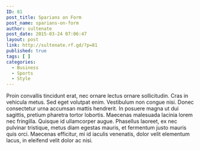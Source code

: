 ```yaml
---
ID: 81
post_title: Sparians on Form
post_name: sparians-on-form
author: sultenate
post_date: 2015-03-24 07:06:47
layout: post
link: http://sultenate.rf.gd/?p=81
published: true
tags: [ ]
categories:
  - Business
  - Sports
  - Style
---
```

Proin convallis tincidunt erat, nec ornare lectus ornare sollicitudin. Cras in vehicula metus. Sed eget volutpat enim. Vestibulum non congue nisi. Donec consectetur urna accumsan mattis hendrerit. In posuere magna ut dui sagittis, pretium pharetra tortor lobortis. Maecenas malesuada lacinia lorem nec fringilla. Quisque id ullamcorper augue. Phasellus laoreet, ex nec pulvinar tristique, metus diam egestas mauris, et fermentum justo mauris quis orci. Maecenas efficitur, mi id iaculis venenatis, dolor velit elementum lacus, in eleifend velit dolor ac nisi.